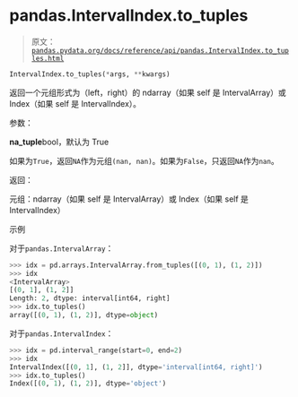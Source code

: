 # pandas.IntervalIndex.to_tuples

> 原文：[`pandas.pydata.org/docs/reference/api/pandas.IntervalIndex.to_tuples.html`](https://pandas.pydata.org/docs/reference/api/pandas.IntervalIndex.to_tuples.html)

```py
IntervalIndex.to_tuples(*args, **kwargs)
```

返回一个元组形式为（left，right）的 ndarray（如果 self 是 IntervalArray）或 Index（如果 self 是 IntervalIndex）。

参数：

**na_tuple**bool，默认为 True

如果为`True`，返回`NA`作为元组`(nan, nan)`。如果为`False`，只返回`NA`作为`nan`。

返回：

元组：ndarray（如果 self 是 IntervalArray）或 Index（如果 self 是 IntervalIndex）

示例

对于`pandas.IntervalArray`：

```py
>>> idx = pd.arrays.IntervalArray.from_tuples([(0, 1), (1, 2)])
>>> idx
<IntervalArray>
[(0, 1], (1, 2]]
Length: 2, dtype: interval[int64, right]
>>> idx.to_tuples()
array([(0, 1), (1, 2)], dtype=object) 
```

对于`pandas.IntervalIndex`：

```py
>>> idx = pd.interval_range(start=0, end=2)
>>> idx
IntervalIndex([(0, 1], (1, 2]], dtype='interval[int64, right]')
>>> idx.to_tuples()
Index([(0, 1), (1, 2)], dtype='object') 
```
